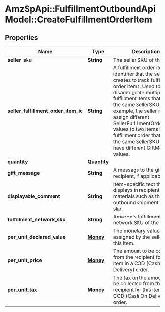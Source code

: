 # AmzSpApi::FulfillmentOutboundApiModel::CreateFulfillmentOrderItem

## Properties
Name | Type | Description | Notes
------------ | ------------- | ------------- | -------------
**seller_sku** | **String** | The seller SKU of the item. | 
**seller_fulfillment_order_item_id** | **String** | A fulfillment order item identifier that the seller creates to track fulfillment order items. Used to disambiguate multiple fulfillment items that have the same SellerSKU. For example, the seller might assign different SellerFulfillmentOrderItemId values to two items in a fulfillment order that share the same SellerSKU but have different GiftMessage values. | 
**quantity** | [**Quantity**](Quantity.md) |  | 
**gift_message** | **String** | A message to the gift recipient, if applicable. | [optional] 
**displayable_comment** | **String** | Item-specific text that displays in recipient-facing materials such as the outbound shipment packing slip. | [optional] 
**fulfillment_network_sku** | **String** | Amazon&#39;s fulfillment network SKU of the item. | [optional] 
**per_unit_declared_value** | [**Money**](Money.md) | The monetary value assigned by the seller to this item. | [optional] 
**per_unit_price** | [**Money**](Money.md) | The amount to be collected from the recipient for this item in a COD (Cash On Delivery) order. | [optional] 
**per_unit_tax** | [**Money**](Money.md) | The tax on the amount to be collected from the recipient for this item in a COD (Cash On Delivery) order. | [optional] 


